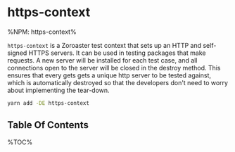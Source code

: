 # https-context

%NPM: https-context%

`https-context` is a Zoroaster test context that sets up an HTTP and self-signed HTTPS servers. It can be used in testing packages that make requests. A new server will be installed for each test case, and all connections open to the server will be closed in the destroy method. This ensures that every gets gets a unique http server to be tested against, which is automatically destroyed so that the developers don't need to worry about implementing the tear-down.

```sh
yarn add -DE https-context
```

## Table Of Contents

%TOC%
